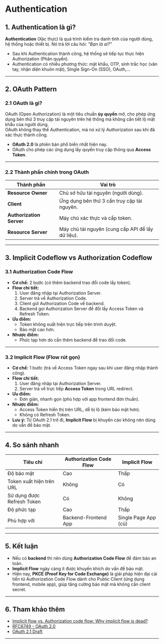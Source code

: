 # Authentication

## 1. Authentication là gì?
**Authentication** (Xác thực) là quá trình kiểm tra danh tính của người dùng, hệ thống hoặc thiết bị. Nó trả lời câu hỏi: _"Bạn là ai?"_

- Sau khi Authentication thành công, hệ thống sẽ tiếp tục thực hiện Authorization (Phân quyền).
- Authentication có nhiều phương thức: mật khẩu, OTP, sinh trắc học (vân tay, nhận diện khuôn mặt), Single Sign-On (SSO), OAuth,...

---

## 2. OAuth Pattern
### 2.1 OAuth là gì?
OAuth (Open Authorization) là một tiêu chuẩn **ủy quyền** mở, cho phép ứng dụng bên thứ 3 truy cập tài nguyên trên hệ thống mà không cần tiết lộ mật khẩu của người dùng.  
OAuth không thay thế Authentication, mà nó xử lý Authorization sau khi đã xác thực thành công.

- **OAuth 2.0** là phiên bản phổ biến nhất hiện nay.
- OAuth cho phép các ứng dụng lấy quyền truy cập thông qua **Access Token**.

---

### 2.2 Thành phần chính trong OAuth
| Thành phần        | Vai trò |
|------------------|-------|
| **Resource Owner** | Chủ sở hữu tài nguyên (người dùng). |
| **Client**        | Ứng dụng bên thứ 3 cần truy cập tài nguyên. |
| **Authorization Server** | Máy chủ xác thực và cấp token. |
| **Resource Server** | Máy chủ tài nguyên (cung cấp API để lấy dữ liệu). |

---

## 3. Implicit Codeflow vs Authorization Codeflow
### 3.1 Authorization Code Flow

- **Cơ chế:** 2 bước (có thêm backend trao đổi code lấy token).
- **Flow chi tiết:**
    1. User đăng nhập tại Authorization Server.
    2. Server trả về Authorization Code.
    3. Client gửi Authorization Code về backend.
    4. Backend gọi Authorization Server để đổi lấy Access Token và Refresh Token.
- **Ưu điểm:**
    - Token không xuất hiện trực tiếp trên trình duyệt.
    - Bảo mật cao hơn.
- **Nhược điểm:**
    - Phức tạp hơn do cần thêm backend để trao đổi code.

---

### 3.2 Implicit Flow (Flow rút gọn)
- **Cơ chế:** 1 bước (trả về Access Token ngay sau khi user đăng nhập thành công).
- **Flow chi tiết:**
    1. User đăng nhập tại Authorization Server.
    2. Server trả về trực tiếp **Access Token** trong URL redirect.
- **Ưu điểm:**
    - Đơn giản, nhanh gọn (phù hợp với app frontend đơn thuần).
- **Nhược điểm:**
    - Access Token hiển thị trên URL, dễ bị lộ (kém bảo mật hơn).
    - Không có Refresh Token.
- **Lưu ý:** Từ OAuth 2.1 trở đi, **Implicit Flow** bị khuyến cáo không nên dùng do vấn đề bảo mật.

---

## 4. So sánh nhanh
| Tiêu chí            | Authorization Code Flow  | Implicit Flow |
|----------------|--------------------|-----------------|
| Độ bảo mật        | Cao                  | Thấp            |
| Token xuất hiện trên URL | Không           | Có              |
| Sử dụng được Refresh Token | Có | Không |
| Độ phức tạp       | Cao                 | Thấp            |
| Phù hợp với       | Backend-Frontend App | Single Page App (cũ) |

---

## 5. Kết luận
- Nếu có **backend** thì nên dùng **Authorization Code Flow** để đảm bảo an toàn.
- **Implicit Flow** ngày càng ít được khuyến khích do vấn đề bảo mật.
- Hiện nay, **PKCE (Proof Key for Code Exchange)** là giải pháp hiện đại cải tiến từ Authorization Code Flow dành cho Public Client (ứng dụng frontend, mobile app), giúp tăng cường bảo mật mà không cần client secret.

---

## 6. Tham khảo thêm
- [Implicit flow vs. Authorization code flow: Why implicit flow is dead?](https://blog.logto.io/implicit-flow-is-dead)
- [RFC6749 - OAuth 2.0](https://datatracker.ietf.org/doc/html/rfc6749)
- [OAuth 2.1 Draft](https://datatracker.ietf.org/doc/html/draft-ietf-oauth-v2-1)

---